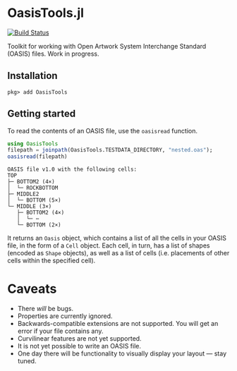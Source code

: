 # OasisTools.jl

[![Build Status](https://github.com/Jeroen-van-der-Meer/OasisTools.jl/actions/workflows/ci.yml/badge.svg)](https://github.com/Jeroen-van-der-Meer/OasisTools.jl/actions/workflows/ci.yml?query=branch%3Amaster)

Toolkit for working with Open Artwork System Interchange Standard (OASIS) files. Work in progress.

## Installation

```
pkg> add OasisTools
```

## Getting started

To read the contents of an OASIS file, use the `oasisread` function.

```julia
using OasisTools
filepath = joinpath(OasisTools.TESTDATA_DIRECTORY, "nested.oas");
oasisread(filepath)
```

```
OASIS file v1.0 with the following cells:
TOP
├─ BOTTOM2 (4×)
│  └─ ROCKBOTTOM
├─ MIDDLE2
│  └─ BOTTOM (5×)
└─ MIDDLE (3×)
   ├─ BOTTOM2 (4×)
   │  └─ ⋯
   └─ BOTTOM (2×)
```

It returns an `Oasis` object, which contains a list of all the cells in your OASIS file, in the form of a `Cell` object. Each cell, in turn, has a list of shapes (encoded as `Shape` objects), as well as a list of cells (i.e. placements of other cells within the specified cell).

# Caveats

- There *will* be bugs.
- Properties are currently ignored.
- Backwards-compatible extensions are not supported. You will get an error if your file contains any.
- Curvilinear features are not yet supported.
- It is not yet possible to write an OASIS file.
- One day there will be functionality to visually display your layout &mdash; stay tuned.
